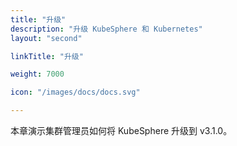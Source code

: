 ```yaml
---
title: "升级"
description: "升级 KubeSphere 和 Kubernetes"
layout: "second"

linkTitle: "升级"

weight: 7000

icon: "/images/docs/docs.svg"

---
```


本章演示集群管理员如何将 KubeSphere 升级到 v3.1.0。